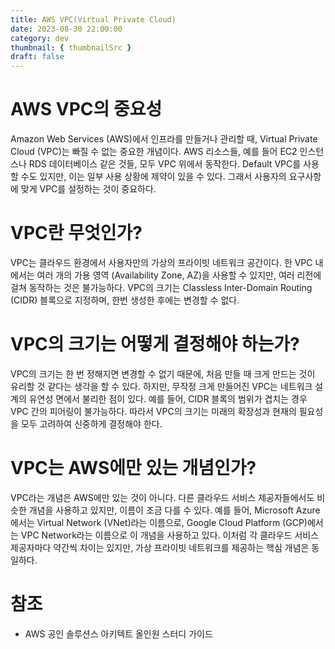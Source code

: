 ```yaml
---
title: AWS VPC(Virtual Private Cloud)
date: 2023-08-30 22:00:00
category: dev
thumbnail: { thumbnailSrc }
draft: false
---
```


# AWS VPC의 중요성

Amazon Web Services (AWS)에서 인프라를 만들거나 관리할 때, Virtual Private Cloud (VPC)는 빠질 수 없는 중요한 개념이다. AWS 리소스들, 예를 들어 EC2 인스턴스나 RDS 데이터베이스 같은 것들, 모두 VPC 위에서 동작한다. Default VPC를 사용할 수도 있지만, 이는 일부 사용 상황에 제약이 있을 수 있다. 그래서 사용자의 요구사항에 맞게 VPC를 설정하는 것이 중요하다.

# VPC란 무엇인가?

VPC는 클라우드 환경에서 사용자만의 가상의 프라이빗 네트워크 공간이다. 한 VPC 내에서는 여러 개의 가용 영역 (Availability Zone, AZ)을 사용할 수 있지만, 여러 리전에 걸쳐 동작하는 것은 불가능하다. VPC의 크기는 Classless Inter-Domain Routing (CIDR) 블록으로 지정하며, 한번 생성한 후에는 변경할 수 없다.

# VPC의 크기는 어떻게 결정해야 하는가?

VPC의 크기는 한 번 정해지면 변경할 수 없기 때문에, 처음 만들 때 크게 만드는 것이 유리할 것 같다는 생각을 할 수 있다. 하지만, 무작정 크게 만들어진 VPC는 네트워크 설계의 유연성 면에서 불리한 점이 있다. 예를 들어, CIDR 블록의 범위가 겹치는 경우 VPC 간의 피어링이 불가능하다. 따라서 VPC의 크기는 미래의 확장성과 현재의 필요성을 모두 고려하여 신중하게 결정해야 한다.

# VPC는 AWS에만 있는 개념인가?

VPC라는 개념은 AWS에만 있는 것이 아니다. 다른 클라우드 서비스 제공자들에서도 비슷한 개념을 사용하고 있지만, 이름이 조금 다를 수 있다. 예를 들어, Microsoft Azure에서는 Virtual Network (VNet)라는 이름으로, Google Cloud Platform (GCP)에서는 VPC Network라는 이름으로 이 개념을 사용하고 있다. 이처럼 각 클라우드 서비스 제공자마다 약간씩 차이는 있지만, 가상 프라이빗 네트워크를 제공하는 핵심 개념은 동일하다.

# 참조

- AWS 공인 솔루션스 아키텍트 올인원 스터디 가이드
